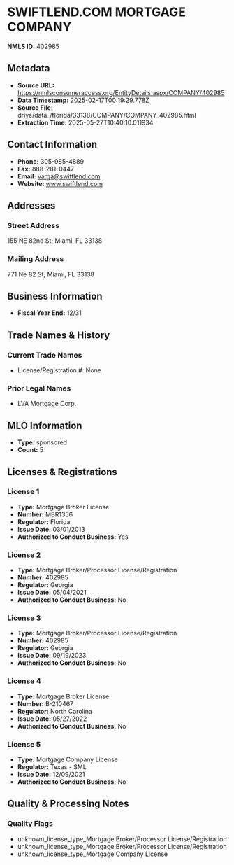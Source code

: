 # SWIFTLEND.COM MORTGAGE COMPANY

**NMLS ID:** 402985

## Metadata
- **Source URL:** https://nmlsconsumeraccess.org/EntityDetails.aspx/COMPANY/402985
- **Data Timestamp:** 2025-02-17T00:19:29.778Z
- **Source File:** drive/data_/florida/33138/COMPANY/COMPANY_402985.html
- **Extraction Time:** 2025-05-27T10:40:10.011934

## Contact Information
- **Phone:** 305-985-4889
- **Fax:** 888-281-0447
- **Email:** varga@swiftlend.com
- **Website:** www.swiftlend.com

## Addresses
### Street Address
155 NE 82nd St; Miami, FL 33138

### Mailing Address
771 Ne 82 St; Miami, FL 33138

## Business Information
- **Fiscal Year End:** 12/31

## Trade Names & History
### Current Trade Names
- License/Registration #: None

### Prior Legal Names
- LVA Mortgage Corp.

## MLO Information
- **Type:** sponsored
- **Count:** 5

## Licenses & Registrations

### License 1
- **Type:** Mortgage Broker License
- **Number:** MBR1356
- **Regulator:** Florida
- **Issue Date:** 03/01/2013
- **Authorized to Conduct Business:** Yes

### License 2
- **Type:** Mortgage Broker/Processor License/Registration
- **Number:** 402985
- **Regulator:** Georgia
- **Issue Date:** 05/04/2021
- **Authorized to Conduct Business:** No

### License 3
- **Type:** Mortgage Broker/Processor License/Registration
- **Number:** 402985
- **Regulator:** Georgia
- **Issue Date:** 09/19/2023
- **Authorized to Conduct Business:** No

### License 4
- **Type:** Mortgage Broker License
- **Number:** B-210467
- **Regulator:** North Carolina
- **Issue Date:** 05/27/2022
- **Authorized to Conduct Business:** No

### License 5
- **Type:** Mortgage Company License
- **Regulator:** Texas - SML
- **Issue Date:** 12/09/2021
- **Authorized to Conduct Business:** No

## Quality & Processing Notes
### Quality Flags
- unknown_license_type_Mortgage Broker/Processor License/Registration
- unknown_license_type_Mortgage Broker/Processor License/Registration
- unknown_license_type_Mortgage Company License
